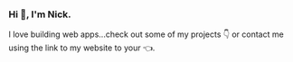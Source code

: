 ### Hi 👋, I'm Nick. 

I love building web apps...check out some of my projects 👇 or contact me using the link to my website to your 👈.

